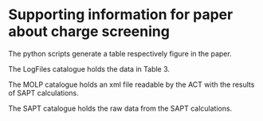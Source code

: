 Supporting information for paper about charge screening
=======================================================

The python scripts generate a table respectively figure
in the paper.

The LogFiles catalogue holds the data in Table 3.

The MOLP catalogue holds an xml file readable by the ACT
with the results of SAPT calculations.

The SAPT catalogue holds the raw data from the SAPT calculations.
